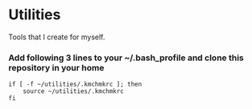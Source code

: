 # Utilities
Tools that I create for myself.

### Add following 3 lines to your ~/.bash_profile and clone this repository in your home

```shell
if [ -f ~/utilities/.kmchmkrc ]; then
    source ~/utilities/.kmchmkrc
fi
```
